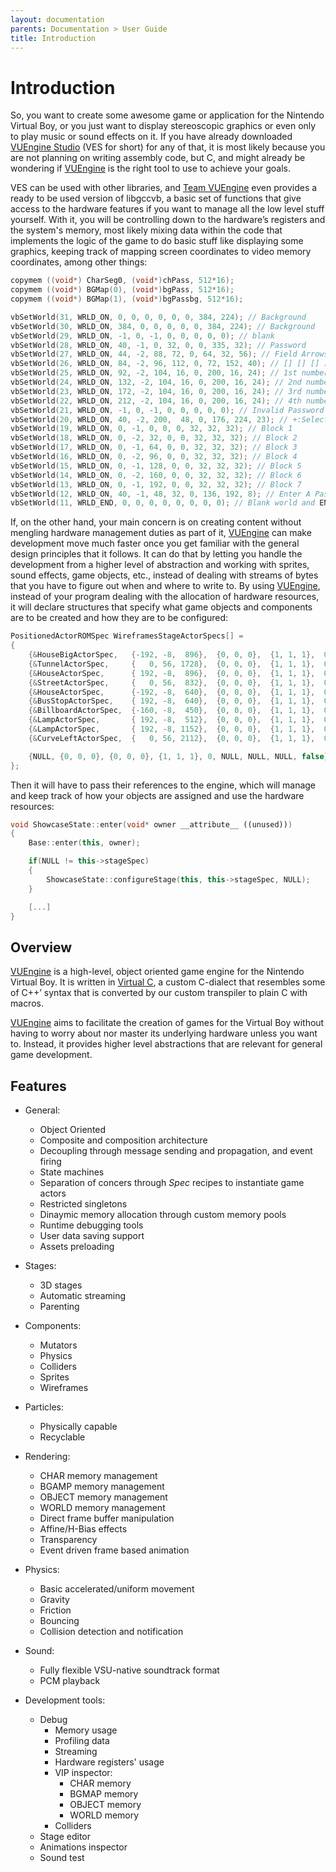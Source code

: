 ```yaml
---
layout: documentation
parents: Documentation > User Guide
title: Introduction
---
```


# Introduction

So, you want to create some awesome game or application for the Nintendo Virtual Boy, or you just want to display stereoscopic graphics or even only to play music or sound effects on it. If you have already downloaded [VUEngine Studio](https://www.vuengine.dev/) (VES for short) for any of that, it is most likely because you are not planning on writing assembly code, but C, and might already be wondering if [VUEngine](https://github.com/VUEngine/VUEngine-Core) is the right tool to use to achieve your goals.

VES can be used with other libraries, and [Team VUEngine](https://www.vuengine.dev/) even provides a ready to be used version of libgccvb, a basic set of functions that give access to the hardware features if you want to manage all the low level stuff yourself. With it, you will be controlling down to the hardware’s registers and the system's memory, most likely mixing data within the code that implements the logic of the game to do basic stuff like displaying some graphics, keeping track of mapping screen coordinates to video memory coordinates, among other things:

```cpp
copymem ((void*) CharSeg0, (void*)chPass, 512*16);
copymem ((void*) BGMap(0), (void*)bgPass, 512*16);
copymem ((void*) BGMap(1), (void*)bgPassbg, 512*16);

vbSetWorld(31, WRLD_ON, 0, 0, 0, 0, 0, 0, 384, 224); // Background
vbSetWorld(30, WRLD_ON, 384, 0, 0, 0, 0, 0, 384, 224); // Background
vbSetWorld(29, WRLD_ON, -1, 0, -1, 0, 0, 0, 0, 0); // blank
vbSetWorld(28, WRLD_ON, 40, -1, 0, 32, 0, 0, 335, 32); // Password
vbSetWorld(27, WRLD_ON, 44, -2, 88, 72, 0, 64, 32, 56); // Field Arrows
vbSetWorld(26, WRLD_ON, 84, -2, 96, 112, 0, 72, 152, 40); // [] [] [] []
vbSetWorld(25, WRLD_ON, 92, -2, 104, 16, 0, 200, 16, 24); // 1st number
vbSetWorld(24, WRLD_ON, 132, -2, 104, 16, 0, 200, 16, 24); // 2nd number
vbSetWorld(23, WRLD_ON, 172, -2, 104, 16, 0, 200, 16, 24); // 3rd number
vbSetWorld(22, WRLD_ON, 212, -2, 104, 16, 0, 200, 16, 24); // 4th number
vbSetWorld(21, WRLD_ON, -1, 0, -1, 0, 0, 0, 0, 0); // Invalid Password / Password Accepted
vbSetWorld(20, WRLD_ON, 40, -2, 200,  48, 0, 176, 224, 23); // +:Select A:Confirm B:Back
vbSetWorld(19, WRLD_ON, 0, -1, 0, 0, 0, 32, 32, 32); // Block 1
vbSetWorld(18, WRLD_ON, 0, -2, 32, 0, 0, 32, 32, 32); // Block 2
vbSetWorld(17, WRLD_ON, 0, -1, 64, 0, 0, 32, 32, 32); // Block 3
vbSetWorld(16, WRLD_ON, 0, -2, 96, 0, 0, 32, 32, 32); // Block 4
vbSetWorld(15, WRLD_ON, 0, -1, 128, 0, 0, 32, 32, 32); // Block 5
vbSetWorld(14, WRLD_ON, 0, -2, 160, 0, 0, 32, 32, 32); // Block 6
vbSetWorld(13, WRLD_ON, 0, -1, 192, 0, 0, 32, 32, 32); // Block 7
vbSetWorld(12, WRLD_ON, 40, -1, 48, 32, 0, 136, 192, 8); // Enter A Password:
vbSetWorld(11, WRLD_END, 0, 0, 0, 0, 0, 0, 0, 0); // Blank world and END bit set
```

If, on the other hand, your main concern is on creating content without mengling hardware management duties as part of it, [VUEngine](https://github.com/VUEngine/VUEngine-Core) can make development move much faster once you get familiar with the general design principles that it follows. It can do that by letting you handle the development from a higher level of abstraction and working with sprites, sound effects, game objects, etc., instead of dealing with streams of bytes that you have to figure out when and where to write to. By using [VUEngine](https://github.com/VUEngine/VUEngine-Core), instead of your program dealing with the allocation of hardware resources, it will declare structures that specify what game objects and components are to be created and how they are to be configured:

```cpp
PositionedActorROMSpec WireframesStageActorSpecs[] =
{
    {&HouseBigActorSpec,   {-192, -8,  896},  {0, 0, 0},  {1, 1, 1},  0,  NULL,  NULL,  NULL,  false},
    {&TunnelActorSpec,     {   0, 56, 1728},  {0, 0, 0},  {1, 1, 1},  0,  NULL,  NULL,  NULL,  false},
    {&HouseActorSpec,      { 192, -8,  896},  {0, 0, 0},  {1, 1, 1},  0,  NULL,  NULL,  NULL,  false},
    {&StreetActorSpec,     {   0, 56,  832},  {0, 0, 0},  {1, 1, 1},  0,  NULL,  NULL,  NULL,  false},
    {&HouseActorSpec,      {-192, -8,  640},  {0, 0, 0},  {1, 1, 1},  0,  NULL,  NULL,  NULL,  false},
    {&BusStopActorSpec,    { 192, -8,  640},  {0, 0, 0},  {1, 1, 1},  0,  NULL,  NULL,  NULL,  false},
    {&BillboardActorSpec,  {-160, -8,  450},  {0, 0, 0},  {1, 1, 1},  0,  NULL,  NULL,  NULL,  false},
    {&LampActorSpec,       { 192, -8,  512},  {0, 0, 0},  {1, 1, 1},  0,  NULL,  NULL,  NULL,  false},
    {&LampActorSpec,       { 192, -8, 1152},  {0, 0, 0},  {1, 1, 1},  0,  NULL,  NULL,  NULL,  false},
    {&CurveLeftActorSpec,  {   0, 56, 2112},  {0, 0, 0},  {1, 1, 1},  0,  NULL,  NULL,  NULL,  false},

    {NULL, {0, 0, 0}, {0, 0, 0}, {1, 1, 1}, 0, NULL, NULL, NULL, false},
};
```

Then it will have to pass their references to the engine, which will manage and keep track of how your objects are assigned and use the hardware resources:

```cpp
void ShowcaseState::enter(void* owner __attribute__ ((unused)))
{
    Base::enter(this, owner);

    if(NULL != this->stageSpec)
    {
        ShowcaseState::configureStage(this, this->stageSpec, NULL);
    }

    [...]
}
```

## Overview

[VUEngine](https://github.com/VUEngine/VUEngine-Core) is a high-level, object oriented game engine for the Nintendo Virtual Boy. It is written in [Virtual C](../../language/introduction), a custom C-dialect that resembles some of C++’ syntax that is converted by our custom transpiler to plain C with macros.

[VUEngine](https://github.com/VUEngine/VUEngine-Core) aims to facilitate the creation of games for the Virtual Boy without having to worry about nor master its underlying hardware unless you want to. Instead, it provides higher level abstractions that are relevant for general game development.

## Features

- General:

  - Object Oriented
  - Composite and composition architecture
  - Decoupling through message sending and propagation, and event firing
  - State machines
  - Separation of concers through _Spec_ recipes to instantiate
    game actors
  - Restricted singletons
  - Dinaymic memory allocation through custom memory pools
  - Runtime debugging tools
  - User data saving support
  - Assets preloading

- Stages:

  - 3D stages
  - Automatic streaming
  - Parenting

- Components:

  - Mutators
  - Physics
  - Colliders
  - Sprites
  - Wireframes

- Particles:

  - Physically capable
  - Recyclable

- Rendering:

  - CHAR memory management
  - BGAMP memory management
  - OBJECT memory management
  - WORLD memory management
  - Direct frame buffer manipulation
  - Affine/H-Bias effects
  - Transparency
  - Event driven frame based animation

- Physics:

  - Basic accelerated/uniform movement
  - Gravity
  - Friction
  - Bouncing
  - Collision detection and notification

- Sound:

  - Fully flexible VSU-native soundtrack format
  - PCM playback

- Development tools:
  - Debug
    - Memory usage
    - Profiling data
    - Streaming
    - Hardware registers' usage
    - VIP inspector:
      - CHAR memory
      - BGMAP memory
      - OBJECT memory
      - WORLD memory
    - Colliders
  - Stage editor
  - Animations inspector
  - Sound test

